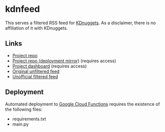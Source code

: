 # kdnfeed
This serves a filtered RSS feed for [KDnuggets](https://www.kdnuggets.com/).
As a disclaimer, there is no affiliation of it with KDnuggets.

## Links
* [Project repo](https://github.com/impredicative/kdnfeed)
* [Project repo (deployment mirror)](https://source.cloud.google.com/kdnfeed/github_impredicative_kdnfeed) (requires access)
* [Project dashboard](https://console.cloud.google.com/functions/details/us-east1/kdnfeed?project=kdnfeed) (requires access)
* [Original unfiltered feed](https://www.kdnuggets.com/feed)
* [Unofficial filtered feed](https://us-east1-kdnfeed.cloudfunctions.net/kdnfeed)

## Deployment
Automated deployment to [Google Cloud Functions](https://console.cloud.google.com/functions/) requires the existence of
the following files:
* requirements.txt
* main.py
